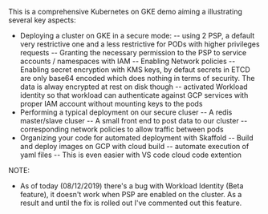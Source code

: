 This is a comprehensive Kubernetes on GKE demo aiming a illustrating several key aspects:

- Deploying a cluster on GKE in a secure mode:
    -- using 2 PSP, a default very restrictive one and a less restrictive for PODs with higher privileges requests 
    -- Granting the necessary permission to the PSP to service accounts / namespaces with IAM
    -- Enabling Network policies
    -- Enabling secret encryption with KMS keys, by defaut secrets in ETCD are only base64 encoded which does nothing in terms of security. The data is alway encrypted at rest on disk though
    -- activated Workload identity so that workload can authenticate against GCP services with proper IAM account without mounting keys to the pods
- Performing a typical deployment on our secure cluser
    -- A redis master/slave cluser
    -- A small front end to post data to our cluster
    -- corresponding network policies to allow traffic between pods
- Organizing your code for automated deployment with Skaffold
    -- Build and deploy images on GCP with cloud build
    -- automate execution of yaml files
    -- This is even easier with VS code cloud code extention 


NOTE:
- As of today (08/12/2019) there's a bug with Workload Identity (Beta feature), it doesn't work when PSP are enabled on the cluster. As a result and until the fix is rolled out I've commented out this feature.
